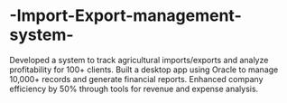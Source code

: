 # -Import-Export-management-system-
Developed a system to track agricultural imports/exports and analyze profitability for 100+ clients. Built a desktop app using Oracle to manage 10,000+ records and generate financial reports. Enhanced company efficiency by 50% through tools for revenue and expense analysis.
